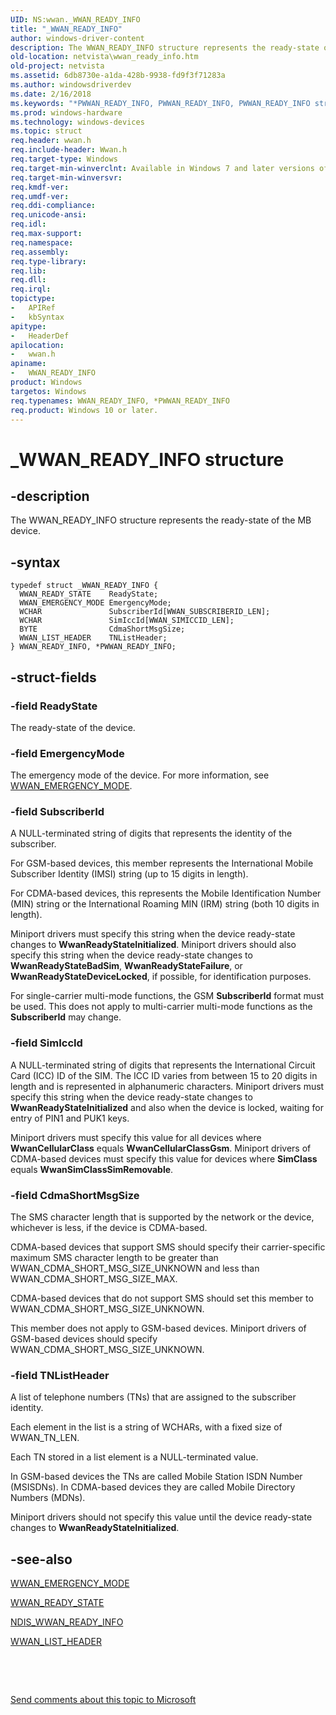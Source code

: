 ```yaml
---
UID: NS:wwan._WWAN_READY_INFO
title: "_WWAN_READY_INFO"
author: windows-driver-content
description: The WWAN_READY_INFO structure represents the ready-state of the MB device.
old-location: netvista\wwan_ready_info.htm
old-project: netvista
ms.assetid: 6db8730e-a1da-428b-9938-fd9f3f71283a
ms.author: windowsdriverdev
ms.date: 2/16/2018
ms.keywords: "*PWWAN_READY_INFO, PWWAN_READY_INFO, PWWAN_READY_INFO structure pointer [Network Drivers Starting with Windows Vista], WWAN_READY_INFO, WWAN_READY_INFO structure [Network Drivers Starting with Windows Vista], WwanRef_8ab0bf23-8ad9-4786-bf5e-013a23d9c16e.xml, _WWAN_READY_INFO, netvista.wwan_ready_info, wwan/PWWAN_READY_INFO, wwan/WWAN_READY_INFO"
ms.prod: windows-hardware
ms.technology: windows-devices
ms.topic: struct
req.header: wwan.h
req.include-header: Wwan.h
req.target-type: Windows
req.target-min-winverclnt: Available in Windows 7 and later versions of Windows.
req.target-min-winversvr: 
req.kmdf-ver: 
req.umdf-ver: 
req.ddi-compliance: 
req.unicode-ansi: 
req.idl: 
req.max-support: 
req.namespace: 
req.assembly: 
req.type-library: 
req.lib: 
req.dll: 
req.irql: 
topictype:
-	APIRef
-	kbSyntax
apitype:
-	HeaderDef
apilocation:
-	wwan.h
apiname:
-	WWAN_READY_INFO
product: Windows
targetos: Windows
req.typenames: WWAN_READY_INFO, *PWWAN_READY_INFO
req.product: Windows 10 or later.
---
```


# _WWAN_READY_INFO structure


## -description


The WWAN_READY_INFO structure represents the ready-state of the MB device.


## -syntax


````
typedef struct _WWAN_READY_INFO {
  WWAN_READY_STATE    ReadyState;
  WWAN_EMERGENCY_MODE EmergencyMode;
  WCHAR               SubscriberId[WWAN_SUBSCRIBERID_LEN];
  WCHAR               SimIccId[WWAN_SIMICCID_LEN];
  BYTE                CdmaShortMsgSize;
  WWAN_LIST_HEADER    TNListHeader;
} WWAN_READY_INFO, *PWWAN_READY_INFO;
````


## -struct-fields




### -field ReadyState

The ready-state of the device.


### -field EmergencyMode

The emergency mode of the device. For more information, see <a href="..\wwan\ne-wwan-_wwan_emergency_mode.md">WWAN_EMERGENCY_MODE</a>.


### -field SubscriberId

A NULL-terminated string of digits that represents the identity of the subscriber.

For GSM-based devices, this member represents the International Mobile Subscriber Identity (IMSI) string (up to 15 digits in length).

For CDMA-based devices, this represents the Mobile Identification Number (MIN) string or the International Roaming MIN (IRM) string (both 10 digits in length).

Miniport drivers must specify this string when the device ready-state changes to <b>WwanReadyStateInitialized</b>. Miniport drivers should also specify this string when the device ready-state changes to <b>WwanReadyStateBadSim</b>, <b>WwanReadyStateFailure</b>, or <b>WwanReadyStateDeviceLocked</b>, if possible, for identification purposes.

For single-carrier multi-mode functions, the GSM <b>SubscriberId</b> format must be used.  This does not apply to multi-carrier multi-mode functions as the <b>SubscriberId</b> may change.


### -field SimIccId

A NULL-terminated string of digits that represents the International Circuit Card (ICC) ID of the SIM. The ICC ID varies from between 15 to 20 digits in length and is represented in alphanumeric characters. Miniport drivers must specify this string when the device ready-state changes to <b>WwanReadyStateInitialized</b> and also when the device is locked, waiting for entry of PIN1 and PUK1 keys.

Miniport drivers must specify this value for all devices where <b>WwanCellularClass</b> equals <b>WwanCellularClassGsm</b>. Miniport drivers of CDMA-based devices must specify this value for devices where <b>SimClass</b> equals <b>WwanSimClassSimRemovable</b>.


### -field CdmaShortMsgSize

The SMS character length that is supported by the network or the device, whichever is less, if the device is CDMA-based.

CDMA-based devices that support SMS should specify their carrier-specific maximum SMS character length to be greater than WWAN_CDMA_SHORT_MSG_SIZE_UNKNOWN and less than WWAN_CDMA_SHORT_MSG_SIZE_MAX.

CDMA-based devices that do not support SMS should set this member to WWAN_CDMA_SHORT_MSG_SIZE_UNKNOWN.

This member does not apply to GSM-based devices. Miniport drivers of GSM-based devices should specify WWAN_CDMA_SHORT_MSG_SIZE_UNKNOWN.


### -field TNListHeader

A list of telephone numbers (TNs) that are assigned to the subscriber identity.

Each element in the list is a string of WCHARs, with a fixed size of WWAN_TN_LEN.

Each TN stored in a list element is a NULL-terminated value.

In GSM-based devices the TNs are called Mobile Station ISDN Number (MSISDNs). In CDMA-based devices they are called Mobile Directory Numbers (MDNs).

Miniport drivers should not specify this value until the device ready-state changes to <b>WwanReadyStateInitialized</b>.


## -see-also

<a href="..\wwan\ne-wwan-_wwan_emergency_mode.md">WWAN_EMERGENCY_MODE</a>



<a href="..\wwan\ne-wwan-_wwan_ready_state.md">WWAN_READY_STATE</a>



<a href="..\ndiswwan\ns-ndiswwan-_ndis_wwan_ready_info.md">NDIS_WWAN_READY_INFO</a>



<a href="..\wwan\ns-wwan-_wwan_list_header.md">WWAN_LIST_HEADER</a>



 

 

<a href="mailto:wsddocfb@microsoft.com?subject=Documentation%20feedback [netvista\netvista]:%20WWAN_READY_INFO structure%20 RELEASE:%20(2/16/2018)&amp;body=%0A%0APRIVACY STATEMENT%0A%0AWe use your feedback to improve the documentation. We don't use your email address for any other purpose, and we'll remove your email address from our system after the issue that you're reporting is fixed. While we're working to fix this issue, we might send you an email message to ask for more info. Later, we might also send you an email message to let you know that we've addressed your feedback.%0A%0AFor more info about Microsoft's privacy policy, see http://privacy.microsoft.com/en-us/default.aspx." title="Send comments about this topic to Microsoft">Send comments about this topic to Microsoft</a>

